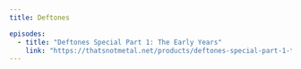```yaml
---
title: Deftones

episodes:
  - title: "Deftones Special Part 1: The Early Years"
    link: "https://thatsnotmetal.net/products/deftones-special-part-1-the-early-years"
---
```

